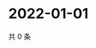# 2022-01-01

共 0 条

<!-- BEGIN WEIBO -->
<!-- 最后更新时间 Sat Jan 01 2022 08:43:15 GMT+0800 (China Standard Time) -->

<!-- END WEIBO -->
